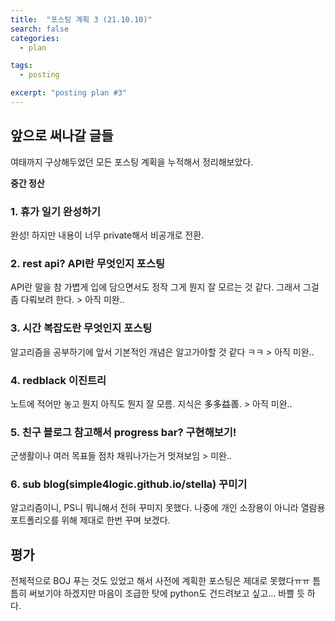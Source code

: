 ```yaml
---
title:  "포스팅 계획 3 (21.10.10)"
search: false
categories: 
  - plan

tags:
  - posting

excerpt: "posting plan #3"
---
```


## 앞으로 써나갈 글들

여태까지 구상해두었던 모든 포스팅 계획을 누적해서 정리해보았다.  

__중간 정산__

### 1. 휴가 일기 완성하기  
완성! 하지만 내용이 너무 private해서 비공개로 전환.  

### 2. rest api? API란 무엇인지 포스팅  
API란 말을 참 가볍게 입에 담으면서도 정작 그게 뭔지 잘 모르는 것 같다. 그래서 그걸 좀 다뤄보려 한다. > 아직 미완..  

### 3. 시간 복잡도란 무엇인지 포스팅  
알고리즘을 공부하기에 앞서 기본적인 개념은 알고가야할 것 같다 ㅋㅋ > 아직 미완..  

### 4. redblack 이진트리  
노트에 적어만 놓고 뭔지 아직도 뭔지 잘 모름. 지식은 多多益善. > 아직 미완..   

### 5. 친구 블로그 참고해서 progress bar? 구현해보기!  
군생활이나 여러 목표들 점차 채워나가는거 멋져보임 > 미완..  

### 6. sub blog(simple4logic.github.io/stella) 꾸미기  
알고리즘이니, PS니 뭐니해서 전혀 꾸미지 못했다. 나중에 개인 소장용이 아니라
열람용 포트폴리오를 위해 제대로 한번 꾸며 보겠다.  

## 평가  
전체적으로 BOJ 푸는 것도 있었고 해서 사전에 계획한 포스팅은 제대로 못했다ㅠㅠ 틈틈히 써보기야 하겠지만 마음이 조급한 탓에 python도 건드려보고 싶고... 바쁠 듯 하다.